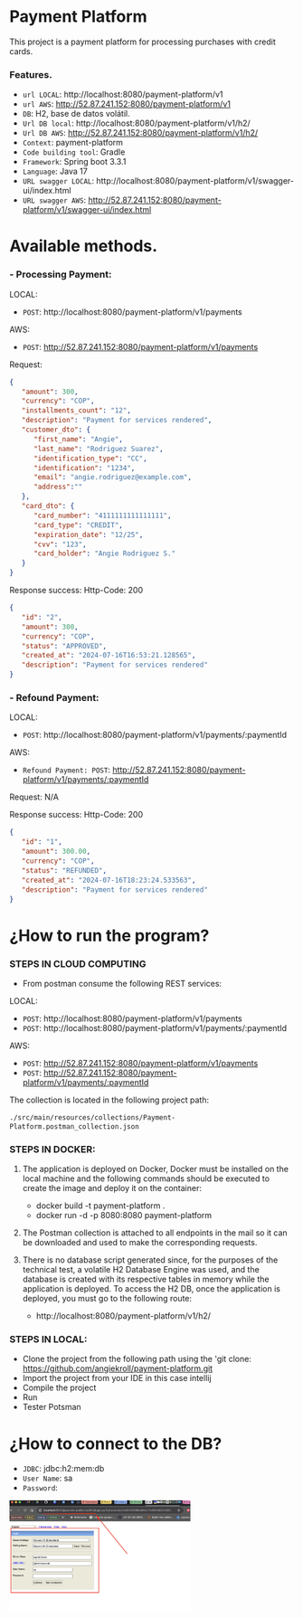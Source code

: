 # Payment Platform

This project is a payment platform for processing purchases with credit cards.
### Features.

- `url LOCAL`: http://localhost:8080/payment-platform/v1
- `url AWS`: http://52.87.241.152:8080/payment-platform/v1
- `DB`: H2, base de datos volátil.
- `Url DB local`: http://localhost:8080/payment-platform/v1/h2/
- `Url DB AWS`: http://52.87.241.152:8080/payment-platform/v1/h2/
- `Context`: payment-platform
- `Code building tool`: Gradle
- `Framework`: Spring boot 3.3.1
- `Language`: Java 17
- `URL swagger LOCAL`: http://localhost:8080/payment-platform/v1/swagger-ui/index.html
- `URL swagger AWS`: http://52.87.241.152:8080/payment-platform/v1/swagger-ui/index.html
  

# Available methods.

### - Processing Payment:

LOCAL:
- `POST`: http://localhost:8080/payment-platform/v1/payments

AWS:
- `POST`: http://52.87.241.152:8080/payment-platform/v1/payments


Request:

```json
{
   "amount": 300,
   "currency": "COP",
   "installments_count": "12",
   "description": "Payment for services rendered",
   "customer_dto": {
      "first_name": "Angie",
      "last_name": "Rodriguez Suarez",
      "identification_type": "CC",
      "identification": "1234",
      "email": "angie.rodriguez@example.com",
      "address":""
   },
   "card_dto": {
      "card_number": "4111111111111111",
      "card_type": "CREDIT",
      "expiration_date": "12/25",
      "cvv": "123",
      "card_holder": "Angie Rodriguez S."
   }
}
```

Response success: Http-Code: 200

```json
{
   "id": "2",
   "amount": 300,
   "currency": "COP",
   "status": "APPROVED",
   "created_at": "2024-07-16T16:53:21.128565",
   "description": "Payment for services rendered"
}
```

### - Refound Payment:

LOCAL:
- `POST`: http://localhost:8080/payment-platform/v1/payments/:paymentId
  
AWS:
- `Refound Payment: POST`: http://52.87.241.152:8080/payment-platform/v1/payments/:paymentId

Request: N/A

Response success: Http-Code: 200

```json
{
   "id": "1",
   "amount": 300.00,
   "currency": "COP",
   "status": "REFUNDED",
   "created_at": "2024-07-16T18:23:24.533563",
   "description": "Payment for services rendered"
}
```


# ¿How to run the program?

### STEPS IN CLOUD COMPUTING
- From postman consume the following REST services:

LOCAL:
- `POST`: http://localhost:8080/payment-platform/v1/payments
- `POST`: http://localhost:8080/payment-platform/v1/payments/:paymentId

AWS:
- `POST`: http://52.87.241.152:8080/payment-platform/v1/payments
- `POST`: http://52.87.241.152:8080/payment-platform/v1/payments/:paymentId

The collection is located in the following project path:

```
./src/main/resources/collections/Payment-Platform.postman_collection.json
```

### STEPS IN DOCKER:

1. The application is deployed on Docker, Docker must be installed on the local machine and the
   following commands should be executed to create the image and deploy it on the container:

    - docker build -t payment-platform .
    - docker run -d -p 8080:8080 payment-platform

2. The Postman collection is attached to all endpoints in the mail so it can be downloaded and used
   to make the corresponding requests.
3. There is no database script generated since, for the purposes of the technical test, a volatile
   H2 Database Engine was used, and the database is created with its respective tables in memory
   while the application is deployed. To access the H2 DB, once the application is deployed, you
   must go to the following route: 
   - http://localhost:8080/payment-platform/v1/h2/

### STEPS IN LOCAL:

- Clone the project from the following path using the 'git
  clone: https://github.com/angiekroll/payment-platform.git
- Import the project from your IDE in this case intellij
- Compile the project
- Run
- Tester Potsman


# ¿How to connect to the DB?

- `JDBC`: jdbc:h2:mem:db
- `User Name`: sa
- `Password`:

<img src="./src/main/resources/images/db.png" width="320">

